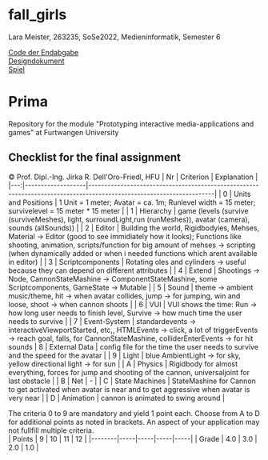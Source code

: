 # fall_girls

Lara Meister, 263235, SoSe2022, Medieninformatik, Semester 6

[Code der Endabgabe](https://github.com/larimei/fall-girls)   
[Designdokument](https://github.com/larimei/fall-girls/blob/main/AbgabeKonzeptAnfang.pdf)    
[Spiel](https://larimei.github.io/fall-girls/index.html)    



# Prima
Repository for the module "Prototyping interactive media-applications and games" at Furtwangen University
## Checklist for the final assignment
© Prof. Dipl.-Ing. Jirka R. Dell'Oro-Friedl, HFU
| Nr | Criterion       | Explanation                                                                                                              |
|---:|-------------------|---------------------------------------------------------------------------------------------------------------------|
|  0 | Units and Positions | 1 Unit = 1 meter; Avatar = ca. 1m; Runlevel width = 15 meter; survivelevel = 15 meter * 15 meter                             |
|  1 | Hierarchy         | game (levels (survive (surviveMeshes), light, surroundLight,run (runMeshes)), avatar (camera), sounds (allSounds))                                   |
|  2 | Editor            | Building the world, Rigidbodyies, Mehses, Material -> Editor (good to see immidiately how it looks); Functions like shooting, animation, scripts/function for big amount of mehses -> scripting (when dynamically added or when i needed functions which arent available in editor)                        |
|  3 | Scriptcomponents  | Rotating oles and cylinders -> useful because they can depend on different attributes                  |
|  4 | Extend            | Shootings -> Node,  CannonStateMashine -> ComponentStateMashine, some Scriptcomponents,    GameState -> Mutable                |
|  5 | Sound             | theme -> ambient music/theme, hit -> when avatar collides, jump -> for jumping, win and loose, shoot -> when cannon shoots                   |
|  6 | VUI               | VUI shows the time: Run ->  how long user needs to finish level, Survive -> how much time the user needs to survive               |
|  7 | Event-System      | standardevents -> interactiveViewportStarted, etc,, HTMLEvents -> click, a lot of triggerEvents -> reach goal, falls, for CannonStateMashine, colliderEnterEvents -> for hit sounds
|  8 | External Data     | config file for the time the user needs to survive and the speed for the avatar   |
|  9 | Light             | blue AmbientLight -> for sky, yellow directional light -> for sun                                                                    |
|  A | Physics           | Rigidbody for almost everything, forces for jump and shooting of the cannon, universaljoint for last obstacle               |
|  B | Net               | -                                                                       |
|  C | State Machines    | StateMashine for Cannon to get activated when avatar is near and to get aggressive when avatar is very near       |
|  D | Animation         | cannon is animated to swing around                   |

The criteria 0 to 9 are mandatory and yield 1 point each. Choose from A to D for additional points as noted in brackets. An aspect of your application may not fullfill multiple criteria.  
| Points | 9   | 10  | 11  | 12  |
|--------|-----|-----|-----|-----|
| Grade  | 4.0 | 3.0 | 2.0 | 1.0 |


